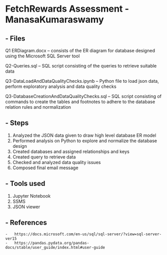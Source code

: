 # FetchRewards Assessment - ManasaKumaraswamy

## - Files

Q1 ERDiagram.docx – consists of the ER diagram for database designed using the Microsoft SQL Server tool

Q2-Queries.sql – SQL script consisting of the queries to retrieve suitable data

Q3-DataLoadAndDataQualityChecks.ipynb – Python file to load json data, perform exploratory analysis and data quality checks

Q3-DatabaseCreationAndDataQualityChecks.sql – SQL script consisting of commands to create the tables and footnotes to adhere to the database relation rules and normalization

## - Steps

1. Analyzed the JSON data given to draw high level database ER model
2. Performed analysis on Python to explore and normalize the database design
3. Created databases and assigned relationships and keys
4. Created query to retrieve data
5. Checked and analyzed data quality issues
5. Composed final email message


## -	Tools used

1. Jupyter Notebook
2. SSMS
3. JSON viewer

## -	References

	-	https://docs.microsoft.com/en-us/sql/sql-server/?view=sql-server-ver15
	-	https://pandas.pydata.org/pandas-docs/stable/user_guide/index.html#user-guide
